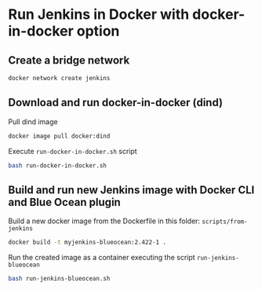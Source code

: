 # Run Jenkins in Docker with docker-in-docker option

## Create a bridge network

```bash
docker network create jenkins
```

## Download and run docker-in-docker (dind)

Pull dind image

```bash
docker image pull docker:dind
```

Execute `run-docker-in-docker.sh` script

```bash
bash run-docker-in-docker.sh
```

## Build and run new Jenkins image with Docker CLI and Blue Ocean plugin

Build a new docker image from the Dockerfile in this folder: `scripts/from-jenkins`

```bash
docker build -t myjenkins-blueocean:2.422-1 .
```

Run the created image as a container executing the script `run-jenkins-blueocean`

```bash
bash run-jenkins-blueocean.sh
```
